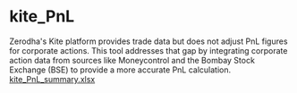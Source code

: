 # kite_PnL
Zerodha's Kite platform provides trade data but does not adjust PnL figures for corporate actions. This tool addresses that gap by integrating corporate action data from sources like Moneycontrol and the Bombay Stock Exchange (BSE) to provide a more accurate PnL calculation.
[kite_PnL_summary.xlsx](https://github.com/user-attachments/files/21178350/kite_PnL_summary.xlsx)
